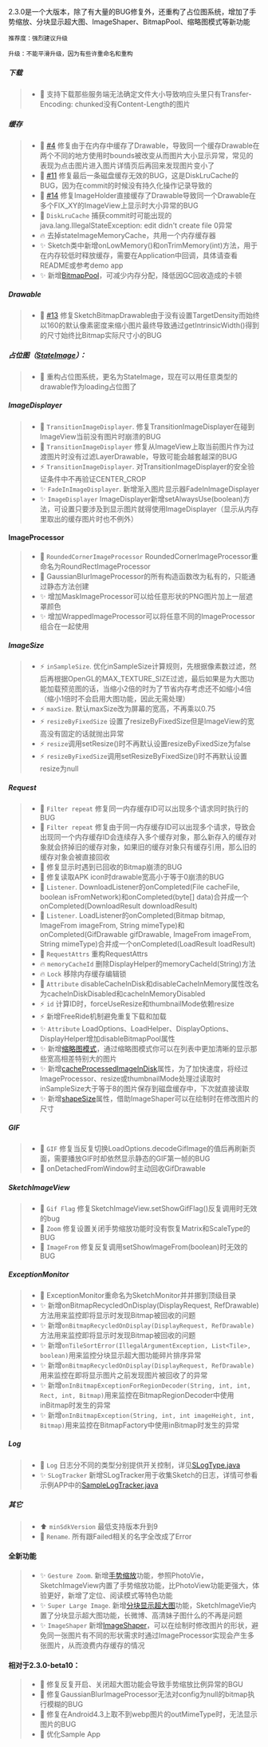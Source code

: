 2.3.0是一个大版本，除了有大量的BUG修复外，还重构了占位图系统，增加了手势缩放、分块显示超大图、ImageShaper、BitmapPool、缩略图模式等新功能

`推荐度：强烈建议升级`

`升级：不能平滑升级，因为有些许重命名和重构`

##### 下载
>* :bug: 支持下载那些服务端无法确定文件大小导致响应头里只有Transfer-Encoding: chunked没有Content-Length的图片

##### 缓存
>* :bug: [#4](https://github.com/xiaopansky/Sketch/issues/4) 修复由于在内存中缓存了Drawable，导致同一个缓存Drawable在两个不同的地方使用时bounds被改变从而图片大小显示异常，常见的表现为点击图片进入图片详情页后再回来发现图片变小了
>* :bug: [#11](https://github.com/xiaopansky/Sketch/issues/11) 修复最后一条磁盘缓存无效的BUG，这是DiskLruCache的BUG，因为在commit的时候没有持久化操作记录导致的
>* :bug: [#14](https://github.com/xiaopansky/Sketch/issues/14) 修复ImageHolder直接缓存了Drawable导致同一个Drawable在多个FIX_XY的ImageView上显示时大小异常的BUG
>* :bug: `DiskLruCache` 捕获commit时可能出现的java.lang.IllegalStateException: edit didn't create file 0异常
>* :fire: 去掉stateImageMemoryCache，共用一个内存缓存器
>* :sparkles: Sketch类中新增onLowMemory()和onTrimMemory(int)方法，用于在内存较低时释放缓存，需要在Application中回调，具体请查看README或参考demo app
>* :sparkles: 新增[BitmapPool](../wiki/bitmap_pool.md)，可减少内存分配，降低因GC回收造成的卡顿

##### Drawable
>* :bug: [#13](https://github.com/xiaopansky/Sketch/issues/13) 修复SketchBitmapDrawable由于没有设置TargetDensity而始终以160的默认像素密度来缩小图片最终导致通过getIntrinsicWidth()得到的尺寸始终比Bitmap实际尺寸小的BUG

##### 占位图（[StateImage](../wiki/state_image.md)）：
>* :hammer: 重构占位图系统，更名为StateImage，现在可以用任意类型的drawable作为loading占位图了

##### ImageDisplayer
>* :bug: `TransitionImageDisplayer`. 修复TransitionImageDisplayer在碰到ImageView当前没有图片时崩溃的BUG
>* :bug: `TransitionImageDisplayer` 修复从ImageView上取当前图片作为过渡图片时没有过滤LayerDrawable，导致可能会越套越深的BUG
>* :zap: `TransitionImageDisplayer`. 对TransitionImageDisplayer的安全验证条件中不再验证CENTER_CROP
>* :sparkles: `FadeInImageDisplayer`. 新增渐入图片显示器FadeInImageDisplayer
>* :sparkles: `ImageDisplayer` ImageDisplayer新增setAlwaysUse(boolean)方法，可设置只要涉及到显示图片就得使用ImageDisplayer（显示从内存里取出的缓存图片时也不例外）

#### ImageProcessor
>* :hammer: `RoundedCornerImageProcessor` RoundedCornerImageProcessor重命名为RoundRectImageProcessor
>* :art: GaussianBlurImageProcessor的所有构造函数改为私有的，只能通过静态方法创建
>* :sparkles: 增加MaskImageProcessor可以给任意形状的PNG图片加上一层遮罩颜色
>* :sparkles: 增加WrappedImageProcessor可以将任意不同的ImageProcessor组合在一起使用

##### ImageSize
>* :zap: `inSampleSize`. 优化inSampleSize计算规则，先根据像素数过滤，然后再根据OpenGL的MAX_TEXTURE_SIZE过滤，最后如果是为大图功能加载预览图的话，当缩小2倍的时为了节省内存考虑还不如缩小4倍（缩小1倍时不会启用大图功能，因此无需处理）
>* :zap: `maxSize`. 默认maxSize改为屏幕的宽高，不再乘以0.75
>* :zap: `resizeByFixedSize` 设置了resizeByFixedSize但是ImageView的宽高没有固定的话就抛出异常
>* :zap: `resize`调用setResize()时不再默认设置resizeByFixedSize为false
>* :zap: `resizeByFixedSize`调用setResizeByFixedSize()时不再默认设置resize为null

##### Request
>* :bug: `Filter repeat` 修复同一内存缓存ID可以出现多个请求同时执行的BUG
>* :bug: `Filter repeat` 修复由于同一内存缓存ID可以出现多个请求，导致会出现同一个内存缓存ID会连续存入多个缓存对象，那么新存入的缓存对象就会挤掉旧的缓存对象，如果旧的缓存对象只有缓存引用，那么旧的缓存对象会被直接回收
>* :bug: 修复显示时遇到已回收的Bitmap崩溃的BUG
>* :bug: 修复读取APK icon时drawable宽高小于等于0崩溃的BUG
>* :hammer: `Listener`. DownloadListener的onCompleted(File cacheFile, boolean isFromNetwork)和onCompleted(byte[] data)合并成一个onCompleted(DownloadResult downloadResult)
>* :hammer: `Listener`. LoadListener的onCompleted(Bitmap bitmap, ImageFrom imageFrom, String mimeType)和onCompleted(GifDrawable gifDrawable, ImageFrom imageFrom, String mimeType)合并成一个onCompleted(LoadResult loadResult)
>* :hammer: `RequestAttrs` 重构RequestAttrs
>* :fire: `memoryCacheId` 删除DisplayHelper的memoryCacheId(String)方法
>* :fire: `Lock` 移除内存缓存编辑锁
>* :art: `Attribute` disableCacheInDisk和disableCacheInMemory属性改名为cacheInDiskDisabled和cacheInMemoryDisabled
>* :zap: `id` 计算ID时，forceUseResize和thumbnailMode依赖resize
>* :zap: 新增FreeRide机制避免重复下载和加载
>* :sparkles: `Attribute` LoadOptions、LoadHelper、DisplayOptions、DisplayHelper增加disableBitmapPool属性
>* :sparkles: 新增[缩略图模式](../wiki/thumbnail_mode.md)，通过缩略图模式你可以在列表中更加清晰的显示那些宽高相差特别大的图片
>* :sparkles: 新增[cacheProcessedImageInDisk](../wiki/cache_processed_image_in_disk.md)属性，为了加快速度，将经过ImageProcessor、resize或thumbnailMode处理过读取时inSampleSize大于等于8的图片保存到磁盘缓存中，下次就直接读取
>* :sparkles: 新增[shapeSize](../wiki/shape_size.md)属性，借助ImageShaper可以在绘制时在修改图片的尺寸

##### GIF
>* :bug: `GIF` 修复当反复切换LoadOptions.decodeGifImage的值后再刷新页面，需要播放GIF时却依然显示静态的GIF第一帧的BUG
>* :bug: onDetachedFromWindow时主动回收GifDrawable

##### SketchImageView
>* :bug: `Gif Flag` 修复SketchImageView.setShowGifFlag()反复调用时无效的bug
>* :bug: `Zoom` 修复设置关闭手势缩放功能时没有恢复Matrix和ScaleType的BUG
>* :bug: `ImageFrom` 修复反复调用setShowImageFrom(boolean)时无效的BUG

##### ExceptionMonitor
>* :hammer: ExceptionMonitor重命名为SketchMonitor并并挪到顶级目录
>* :sparkles: 新增onBitmapRecycledOnDisplay(DisplayRequest, RefDrawable)方法用来监控即将显示时发现Bitmap被回收的问题
>* :sparkles: 新增`onBitmapRecycledOnDisplay(DisplayRequest, RefDrawable)`方法用来监控即将显示时发现Bitmap被回收的问题
>* :sparkles: 新增`onTileSortError(IllegalArgumentException, List<Tile>, boolean)`用来监控分块显示超大图功能碎片排序异常
>* :sparkles: 新增`onBitmapRecycledOnDisplay(DisplayRequest, RefDrawable)`用来监控在即将显示图片之前发现图片被回收了的异常
>* :sparkles: 新增`onInBitmapExceptionForRegionDecoder(String, int, int, Rect, int, Bitmap)`用来监控在BitmapRegionDecoder中使用inBitmap时发生的异常
>* :sparkles: 新增`onInBitmapException(String, int, int imageHeight, int, Bitmap)`用来监控在BitmapFactory中使用inBitmap时发生的异常

##### Log
>* :hammer: `Log` 日志分不同的类型分别提供开关控制，详见[SLogType.java](../../sketch/src/main/java/me/xiaopan/sketch/SLogType.java)
>* :sparkles: `SLogTracker` 新增SLogTracker用于收集Sketch的日志，详情可参看示例APP中的[SampleLogTracker.java](../../sample/src/main/java/me/xiaopan/sketchsample/SampleLogTracker.java)

##### 其它
>* :arrow_up: `minSdkVersion` 最低支持版本升到9
>* :hammer: `Rename`. 所有跟Failed相关的名字全改成了Error

#### 全新功能
>* :sparkles: `Gesture Zoom`. 新增[手势缩放](../wiki/zoom.md)功能，参照PhotoVie，SketchImageView内置了手势缩放功能，比PhotoView功能更强大，体验更好，新增了定位、阅读模式等特色功能
>* :sparkles: `Super Large Image`. 新增[分块显示超大图](../wiki/large_image.md)功能，SketchImageVie内置了分块显示超大图功能，长微博、高清妹子图什么的不再是问题
>* :sparkles: `ImageShaper` 新增[ImageShaper](../wiki/image_shaper.md)，可以在绘制时修改图片的形状，避免同一张图片有不同的形状需求时通过ImageProcessor实现会产生多张图片，从而浪费内存缓存的情况

#### 相对于2.3.0-beta10：
>* :bug: 修复反复开启、关闭超大图功能会导致手势缩放比例异常的BGU
>* :bug: 修复GaussianBlurImageProcessor无法对config为null的bitmap执行模糊的BUG
>* :bug: 修复在Android4.3上取不到webp图片的outMimeType时，无法显示图片的BUG
>* :lipstick: 优化Sample App
